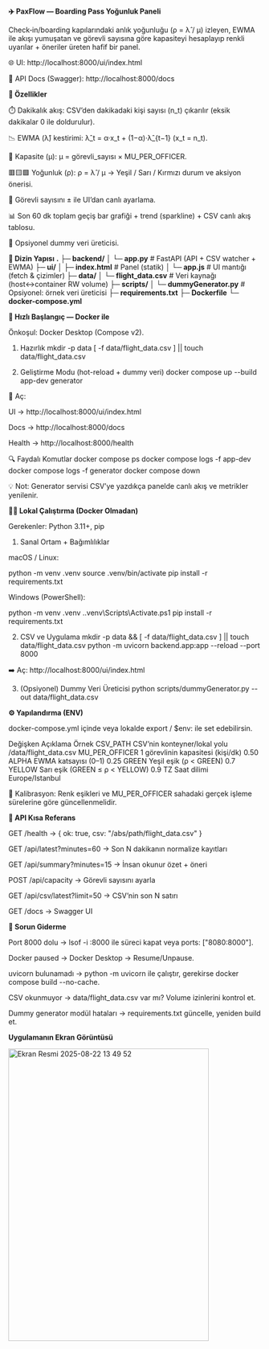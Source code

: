 **✈️ PaxFlow — Boarding Pass Yoğunluk Paneli**

Check‐in/boarding kapılarındaki anlık yoğunluğu (ρ = λ̂ / μ) izleyen, EWMA ile akışı yumuşatan ve görevli sayısına göre kapasiteyi hesaplayıp renkli uyarılar + öneriler üreten hafif bir panel.

🌐 UI: http://localhost:8000/ui/index.html

📑 API Docs (Swagger): http://localhost:8000/docs

**🚀 Özellikler**

⏱️ Dakikalık akış: CSV’den dakikadaki kişi sayısı (n_t) çıkarılır (eksik dakikalar 0 ile doldurulur).

📉 EWMA (λ̂) kestirimi: λ̂_t = α·x_t + (1−α)·λ̂_{t−1} (x_t = n_t).

🧮 Kapasite (μ): μ = görevli_sayısı × MU_PER_OFFICER.

🟥🟨🟩 Yoğunluk (ρ): ρ = λ̂ / μ → Yeşil / Sarı / Kırmızı durum ve aksiyon önerisi.

👮 Görevli sayısını ± ile UI’dan canlı ayarlama.

📊 Son 60 dk toplam geçiş bar grafiği + trend (sparkline) + CSV canlı akış tablosu.

🧪 Opsiyonel dummy veri üreticisi.

**📂 Dizin Yapısı**
**.**
**├─ backend/**
**│  └─ app.py**             # FastAPI (API + CSV watcher + EWMA)
**├─ ui/**
**│  ├─ index.html**         # Panel (statik)
**│  └─ app.js**            # UI mantığı (fetch & çizimler)
**├─ data/**
**│  └─ flight_data.csv**    # Veri kaynağı (host↔container RW volume)
**├─ scripts/**
**│  └─ dummyGenerator.py**   # Opsiyonel: örnek veri üreticisi
**├─ requirements.txt**
**├─ Dockerfile**
**└─ docker-compose.yml**

**🐳 Hızlı Başlangıç — Docker ile**

Önkoşul: Docker Desktop (Compose v2).

1) Hazırlık
mkdir -p data
[ -f data/flight_data.csv ] || touch data/flight_data.csv

2) Geliştirme Modu (hot-reload + dummy veri)
docker compose up --build app-dev generator


📌 Aç:

UI → http://localhost:8000/ui/index.html

Docs → http://localhost:8000/docs

Health → http://localhost:8000/health

🔍 Faydalı Komutlar
docker compose ps
docker compose logs -f app-dev
docker compose logs -f generator
docker compose down


💡 Not: Generator servisi CSV’ye yazdıkça panelde canlı akış ve metrikler yenilenir.

**🧑‍💻 Lokal Çalıştırma (Docker Olmadan)**

Gerekenler: Python 3.11+, pip

1) Sanal Ortam + Bağımlılıklar

macOS / Linux:

python -m venv .venv
source .venv/bin/activate
pip install -r requirements.txt


Windows (PowerShell):

python -m venv .venv
.\.venv\Scripts\Activate.ps1
pip install -r requirements.txt

2) CSV ve Uygulama
mkdir -p data && [ -f data/flight_data.csv ] || touch data/flight_data.csv
python -m uvicorn backend.app:app --reload --port 8000


➡️ Aç: http://localhost:8000/ui/index.html

3) (Opsiyonel) Dummy Veri Üreticisi
python scripts/dummyGenerator.py --out data/flight_data.csv

**⚙️ Yapılandırma (ENV)**

docker-compose.yml içinde veya lokalde export / $env: ile set edebilirsin.

Değişken	Açıklama	Örnek
CSV_PATH	CSV’nin konteyner/lokal yolu	/data/flight_data.csv
MU_PER_OFFICER	1 görevlinin kapasitesi (kişi/dk)	0.50
ALPHA	EWMA katsayısı (0–1)	0.25
GREEN	Yeşil eşik (ρ < GREEN)	0.7
YELLOW	Sarı eşik (GREEN ≤ ρ < YELLOW)	0.9
TZ	Saat dilimi	Europe/Istanbul

🔧 Kalibrasyon: Renk eşikleri ve MU_PER_OFFICER sahadaki gerçek işleme sürelerine göre güncellenmelidir.

**🔌 API Kısa Referans**

GET /health → { ok: true, csv: "/abs/path/flight_data.csv" }

GET /api/latest?minutes=60 → Son N dakikanın normalize kayıtları

GET /api/summary?minutes=15 → İnsan okunur özet + öneri

POST /api/capacity → Görevli sayısını ayarla

GET /api/csv/latest?limit=50 → CSV’nin son N satırı

GET /docs → Swagger UI

**🧰 Sorun Giderme**

Port 8000 dolu → lsof -i :8000 ile süreci kapat veya ports: ["8080:8000"].

Docker paused → Docker Desktop → Resume/Unpause.

uvicorn bulunamadı → python -m uvicorn ile çalıştır, gerekirse docker compose build --no-cache.

CSV okunmuyor → data/flight_data.csv var mı? Volume izinlerini kontrol et.

Dummy generator modül hataları → requirements.txt güncelle, yeniden build et.

**Uygulamanın Ekran Görüntüsü**


<img width="399" height="582" alt="Ekran Resmi 2025-08-22 13 49 52" src="https://github.com/user-attachments/assets/8f513f66-ad6b-4fa2-82f9-d4acaad470d0" />
